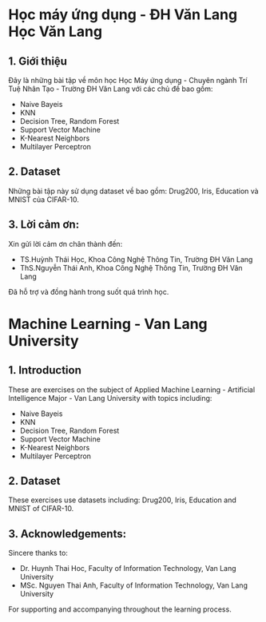 # Học máy ứng dụng - ĐH Văn Lang Học Văn Lang
## 1. Giới thiệu
Đây là những bài tập về môn học Học Máy ứng dụng - Chuyên ngành Trí Tuệ Nhân Tạo - Trường ĐH Văn Lang với các chủ đề bao gồm:
 - Naive Bayeis
 - KNN
 - Decision Tree, Random Forest
 - Support Vector Machine
 - K-Nearest Neighbors
 - Multilayer Perceptron

## 2. Dataset
Những bài tập này sử dụng dataset về bao gồm: Drug200, Iris, Education và MNIST của CIFAR-10.

## 3. Lời cảm ơn:
Xin gửi lời cảm ơn chân thành đến:
 - TS.Huỳnh Thái Học, Khoa Công Nghệ Thông Tin, Trường ĐH Văn Lang 
 - ThS.Nguyễn Thái Anh, Khoa Công Nghệ Thông Tin, Trường ĐH Văn Lang 
 
Đã hỗ trợ và đồng hành trong suốt quá trình học. 

# Machine Learning - Van Lang University
## 1. Introduction
These are exercises on the subject of Applied Machine Learning - Artificial Intelligence Major - Van Lang University with topics including:
- Naive Bayeis
- KNN
- Decision Tree, Random Forest
- Support Vector Machine
- K-Nearest Neighbors
- Multilayer Perceptron

## 2. Dataset
These exercises use datasets including: Drug200, Iris, Education and MNIST of CIFAR-10.

## 3. Acknowledgements:
Sincere thanks to:
- Dr. Huynh Thai Hoc, Faculty of Information Technology, Van Lang University
- MSc. Nguyen Thai Anh, Faculty of Information Technology, Van Lang University

For supporting and accompanying throughout the learning process.
